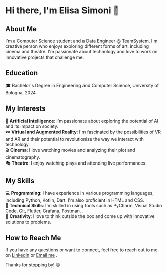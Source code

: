 # Hi there, I'm Elisa Simoni 👋

## About Me
I'm a Computer Science student and a Data Engineer @ TeamSystem. I'm creative person who enjoys exploring different forms of art, including cinema and theatre. I'm passionate about technology and love to work on innovative projects that challenge me.

## Education
🎓 Bachelor's Degree in Engineering and Computer Science, University of Bologna, 2024

## My Interests
🤖 **Artificial Intelligence**: I'm passionate about exploring the potential of AI and its impact on society.<br>
🕶️ **Virtual and Augmented Reality**: I'm fascinated by the possibilities of VR and AR and their potential to revolutionize the way we interact with technology.<br>
🎬 **Cinema**: I love watching movies and analyzing their plot and cinematography.<br>
🎭 **Theatre**: I enjoy watching plays and attending live performances.<br>

## My Skills
💻 **Programming**: I have experience in various programming languages, including Python, Kotlin, Dart. I'm also proficient in HTML and CSS.<br>
🧰 **Technical Skills**: I'm skilled in using tools such as PyCharm, Visual Studio Code, Git, Flutter, Grafana, Postman. .<br>
🎨 **Creativity**: I love to think outside the box and come up with innovative solutions to problems.<br>

## How to Reach Me
If you have any questions or want to connect, feel free to reach out to me on [LinkedIn](https://www.linkedin.com/in/elisa-simoni00/) or [Email me](mailto:simoni.elisa00@gmail.com)
.<br>

Thanks for stopping by! 😊
